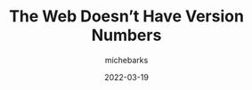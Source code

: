---
author: michebarks
date: 2022-03-19
permalink: false
publisher: cssinreallife
tags:
  - web
target_url: https://css-irl.info/the-web-doesnt-have-version-numbers/
title: The Web Doesn’t Have Version Numbers
---